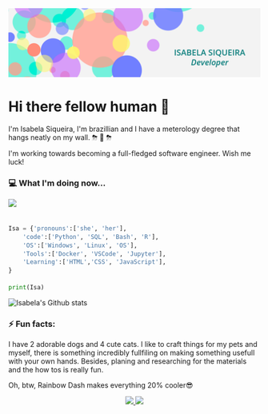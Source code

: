 <img src="https://raw.githubusercontent.com/Isabela192/Isabela192/main/banner_2.0.png">

# Hi there fellow human 👋

I'm Isabela Siqueira, I'm brazillian and I have a meterology degree that hangs neatly on my wall. ⛈ 🌈 ⛈

I'm working towards becoming a full-fledged software engineer. Wish me luck! 

### 💻 What I'm doing now...

![](https://i.imgur.com/waxVImv.png)

````python

Isa = {'pronouns':['she', 'her'],
    'code':['Python', 'SQL', 'Bash', 'R'],
    'OS':['Windows', 'Linux', 'OS'],
    'Tools':['Docker', 'VSCode', 'Jupyter'],
    'Learning':['HTML','CSS', 'JavaScript'],
}

print(Isa)

````

![Isabela's Github stats](https://github-readme-stats.vercel.app/api?username=Isabela192&show_icons=true&theme=shades-of-purple) 

### ⚡ Fun facts:


I have 2 adorable dogs and 4 cute cats. I like to craft things for my pets and myself, there is something incredibly fullfiling on making something usefull with your own hands. Besides, planing and researching for the materials and the how tos is really fun.

Oh, btw, Rainbow Dash makes everything 20% cooler😎


<p align='center'>
<a href='https://www.linkedin.com/in/isabela-siqueira-611641128/'><img src="https://img.shields.io/badge/linkedin-%230077B5.svg?&style=for-the-badge&logo=linkedin&logoColor=white">
<a href="https://twitter.com/IsaZord01"><img src="https://img.shields.io/badge/twitter-%231DA1F2.svg?&style=for-the-badge&logo=twitter&logoColor=white">
</p>

